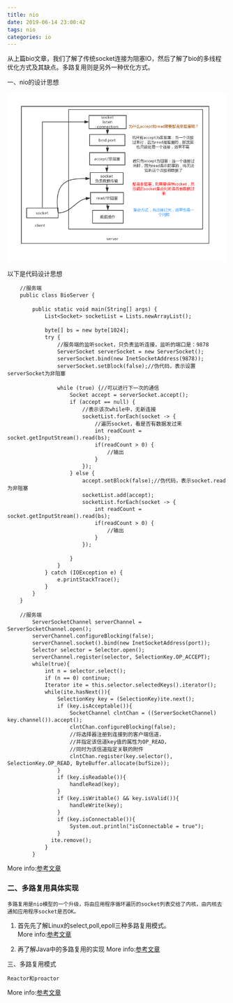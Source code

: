 ```yaml
---
title: nio
date: 2019-06-14 23:00:42
tags: nio
categories: io
---
```

从上篇bio文章，我们了解了传统socket连接为阻塞IO，然后了解了bio的多线程优化方式及其缺点。多路复用则是另外一种优化方式。

一、nio的设计思想

![nio-1](nio/nio-common.png)

<!--more-->    

以下是代码设计思想
```
    //服务端
    public class BioServer {
    
        public static void main(String[] args) {
            List<Socket> socketList = Lists.newArrayList();
            
            byte[] bs = new byte[1024];
            try {
                //服务端的监听socket，只负责监听连接，监听的端口是：9878
                ServerSocket serverSocket = new ServerSocket();
                serverSocket.bind(new InetSocketAddress(9878));
                serverSocket.setBlock(false);//伪代码，表示设置serverSocket为非阻塞
    
                while (true) {//可以进行下一次的通信
                    Socket accept = serverSocket.accept();
                    if (accept == null) {
                        //表示该次while中，无新连接
                        socketList.forEach(socket -> {
                            //遍历socket，看是否有数据发过来
                            int readCount = socket.getInputStream().read(bs);
                            if(readCount > 0) {
                                //输出
                            }
                        });
                    } else {
                        accept.setBlock(false);//伪代码，表示socket.read为非阻塞
                        socketList.add(accept);                            
                        socketList.forEach(socket -> {
                            int readCount = socket.getInputStream().read(bs);
                            if(readCount > 0) {
                                //输出
                            }
                        });
                    
                    }
                }
            } catch (IOException e) {
                e.printStackTrace();
            }
        }
    }
    
    //服务端
        ServerSocketChannel serverChannel = ServerSocketChannel.open();
        serverChannel.configureBlocking(false);
        serverChannel.socket().bind(new InetSocketAddress(port));
        Selector selector = Selector.open();
        serverChannel.register(selector, SelectionKey.OP_ACCEPT);
        while(true){
            int n = selector.select();
            if (n == 0) continue;
            Iterator ite = this.selector.selectedKeys().iterator();
            while(ite.hasNext()){
                SelectionKey key = (SelectionKey)ite.next();
                if (key.isAcceptable()){
                    SocketChannel clntChan = ((ServerSocketChannel) key.channel()).accept();
                    clntChan.configureBlocking(false);
                    //将选择器注册到连接到的客户端信道，
                    //并指定该信道key值的属性为OP_READ，
                    //同时为该信道指定关联的附件
                    clntChan.register(key.selector(), SelectionKey.OP_READ, ByteBuffer.allocate(bufSize));
                }
                if (key.isReadable()){
                    handleRead(key);
                }
                if (key.isWritable() && key.isValid()){
                    handleWrite(key);
                }
                if (key.isConnectable()){
                    System.out.println("isConnectable = true");
                }
              ite.remove();
            }
        }
```      
More info:[参考文章](https://www.bilibili.com/video/av54147951/)

### 二、多路复用具体实现
    
    多路复用是nio模型的一个升级，将由应用程序循环遍历的socket列表交给了内核，由内核去通知应用程序socket是否OK。
      
    
1. 首先先了解Linux的select,poll,epoll三种多路复用模式。     
More info:[参考文章](https://jeff.wtf/2017/02/IO-multiplexing/)        


2. 再了解Java中的多路复用的实现
More info:[参考文章](https://juejin.im/entry/599f971af265da247d728531)

        
三、多路复用模式

    Reactor和proactor
    
More info:[参考文章](https://tech.meituan.com/2016/11/04/nio.html)            